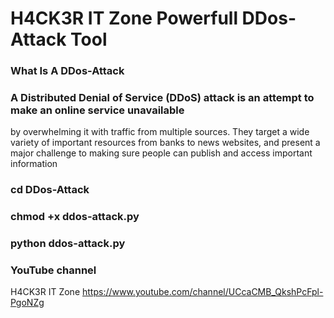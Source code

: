 #   H4CK3R IT Zone Powerfull DDos-Attack Tool
### What Is A DDos-Attack

### A Distributed Denial of Service (DDoS) attack is an attempt to make an online service unavailable 
by overwhelming it with traffic from multiple sources. They target a wide variety of important resources
from banks to news websites, and present a major challenge to making sure people can publish and access important information

### cd DDos-Attack

### chmod +x ddos-attack.py

### python ddos-attack.py



### YouTube channel
H4CK3R IT Zone
https://www.youtube.com/channel/UCcaCMB_QkshPcFpl-PgoNZg


